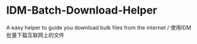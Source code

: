 # IDM-Batch-Download-Helper
A easy helper to guide you download bulk files from the internet / 使用IDM批量下载互联网上的文件
